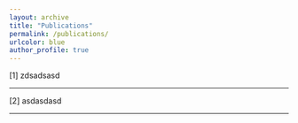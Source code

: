 ```yaml
---
layout: archive
title: "Publications"
permalink: /publications/
urlcolor: blue
author_profile: true
---
```


[1] zdsadsasd

---

[2] asdasdasd

---
